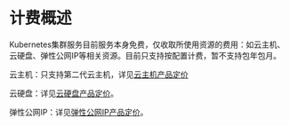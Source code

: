 
# 计费概述

 Kubernetes集群服务目前服务本身免费，仅收取所使用资源的费用：如云主机、云硬盘、弹性公网IP等相关资源。目前只支持按配置计费，暂不支持包年包月。

云主机：只支持第二代云主机，详见[云主机产品定价](https://docs.jdcloud.com/cn/virtual-machines/billing-overview)

云硬盘：详见[云硬盘产品定价](https://docs.jdcloud.com/cn/cloud-disk-service/billing-rules)。

弹性公网IP：详见[弹性公网IP产品定价](https://docs.jdcloud.com/cn/elastic-ip/billing-overview)。
